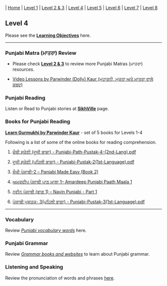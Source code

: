 | [Home](https://amardeep0.github.io/learnPunjabi/) | [Level 1](https://amardeep0.github.io/learnPunjabi/Punjabi_Alphabets/) | [Level 2 & 3](https://amardeep0.github.io/learnPunjabi/Level_2-3_Matra/) | [Level 4](https://amardeep0.github.io/learnPunjabi/Level-4_Intermediate/) | [Level 5](https://amardeep0.github.io/learnPunjabi/Level-5_intermediate/) | [Level 6](https://amardeep0.github.io/learnPunjabi/Level-6_Advanced/) | [Level 7](https://amardeep0.github.io/learnPunjabi/Level-7_Advanced/) | [Level 8](https://amardeep0.github.io/learnPunjabi/Level-8_WorldLanguageCompetencyTesting/)

## Level 4 

Please see the **[Learning Objectives](https://amardeep0.github.io/learnPunjabi/Level-4_Intermediate/Level_4_Goals)** here.

---
 
### **Punjabi Matra (ਮਾਤਰਾ) Review** 

- Please check **[Level 2 & 3](https://amardeep0.github.io/learnPunjabi/Level_2-3_Matra/)** to review more Punjabi Matras (ਮਾਤਰਾ) resources.

- [Video Lessons by Parwinder (Dolly) Kaur (ਮੁਹਾਰਨੀ, ਮੁਕਤਾ ਅਤੇ ਮਾਤਰਾ ਵਾਲੇ ਸ਼ਬਦ)](https://amardeep0.github.io/learnPunjabi/Level_2-3_Matra/VideoLessons_DollyKaur)  
### **Punjabi Reading** 

Listen or Read to Punjabi stories at [**SikhVille**](http://sikhville.org/index.php?option=com_content&view=article&id=168&Itemid=285) page.

### **Books for Punjabi Reading**

**[Learn Gurmukhi by Parwinder Kaur](http://learngurmukhi.com/)** - set of 5 books for Levels 1-4

Following is a list of some of the online books for reading comprehension.  

1. [ਚੌਥੀ ਸ਼੍ਰੇਣੀ (ਦੂਜੀ ਭਾਸ਼ਾ) - Punjabi-Path-Pustak-4-(2nd-Lang).pdf](http://files-cdn.pseb.ac.in/pseb_files/Punjabi-Path-Pustak-4-(2nd-Lang).pdf) 

2. [ਦੂਜੀ ਸ਼੍ਰੇਣੀ (ਪਹਿਲੀ ਭਾਸ਼ਾ) - Punjabi-Pustak-2(1st-Language).pdf](http://files-cdn.pseb.ac.in/pseb_files/Punjabi%20Pustak-2.pdf) 

3. [ਸੌਖੀ ਪੰਜਾਬੀ-2 – Panjabi Made Easy (Book 2)](http://www.discoversikhism.com/sikh_library/learn/panjabi_made_easy-book_2.html)

4. [ਅਮਰਦੀਪ ਪੰਜਾਬੀ ਪਾਠ ਮਾਲਾ 1– Amardeep Punjabi Paath Maala 1](http://www.discoversikhism.com/sikh_library/learn/amardeep_punjabi_paath_maala_1.html)

5. [ਨਵੀਨ ਪੰਜਾਬੀ (ਭਾਗ  1) – Navin Punjabi - Part 1](http://www.discoversikhism.com/sikh_library/learn/navin_punjabi_part_1.html)

6. [ਪੰਜਾਬੀ ਪੁਸਤਕ- 3(ਪਹਿਲੀ ਭਾਸ਼ਾ) - Punjabi-Pustak-3(1st-Language).pdf](http://files-cdn.pseb.ac.in/pseb_files/Punjabi-Pustak-3.pdf)

----

### Vocabulary

Review [*Punjabi vocabulary words*](https://amardeep0.github.io/learnPunjabi/Punjabi_Vocabulary) here.  

### Punjabi Grammar

Review [*Grammar books and websites*](https://amardeep0.github.io/learnPunjabi/Punjabi_Grammar) to learn about Punjabi grammar.

### Listening and Speaking

Review the pronunciation of words and phrases [here](https://amardeep0.github.io/learnPunjabi/Listening_and_Speaking_Topics).






 



